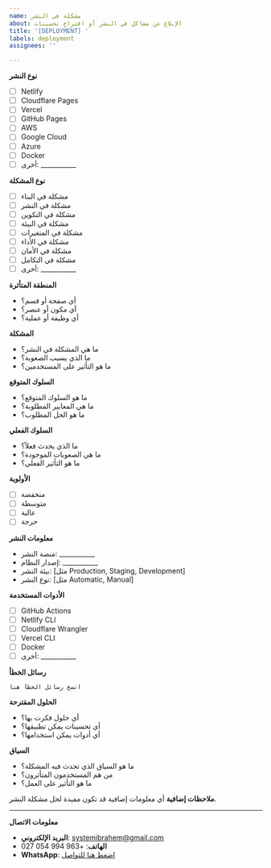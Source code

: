 ```yaml
---
name: مشكلة في النشر
about: الإبلاغ عن مشاكل في النشر أو اقتراح تحسينات
title: '[DEPLOYMENT] '
labels: deployment
assignees: ''

---
```


**نوع النشر**
- [ ] Netlify
- [ ] Cloudflare Pages
- [ ] Vercel
- [ ] GitHub Pages
- [ ] AWS
- [ ] Google Cloud
- [ ] Azure
- [ ] Docker
- [ ] أخرى: ___________

**نوع المشكلة**
- [ ] مشكلة في البناء
- [ ] مشكلة في النشر
- [ ] مشكلة في التكوين
- [ ] مشكلة في البيئة
- [ ] مشكلة في المتغيرات
- [ ] مشكلة في الأداء
- [ ] مشكلة في الأمان
- [ ] مشكلة في التكامل
- [ ] أخرى: ___________

**المنطقة المتأثرة**
- أي صفحة أو قسم؟
- أي مكون أو عنصر؟
- أي وظيفة أو عملية؟

**المشكلة**
- ما هي المشكلة في النشر؟
- ما الذي يسبب الصعوبة؟
- ما هو التأثير على المستخدمين؟

**السلوك المتوقع**
- ما هو السلوك المتوقع؟
- ما هي المعايير المطلوبة؟
- ما هو الحل المطلوب؟

**السلوك الفعلي**
- ما الذي يحدث فعلاً؟
- ما هي الصعوبات الموجودة؟
- ما هو التأثير الفعلي؟

**الأولوية**
- [ ] منخفضة
- [ ] متوسطة
- [ ] عالية
- [ ] حرجة

**معلومات النشر**
- منصة النشر: ___________
- إصدار النظام: ___________
- بيئة النشر: [مثل Production, Staging, Development]
- نوع النشر: [مثل Automatic, Manual]

**الأدوات المستخدمة**
- [ ] GitHub Actions
- [ ] Netlify CLI
- [ ] Cloudflare Wrangler
- [ ] Vercel CLI
- [ ] Docker
- [ ] أخرى: ___________

**رسائل الخطأ**
```
انسخ رسائل الخطأ هنا
```

**الحلول المقترحة**
- أي حلول فكرت بها؟
- أي تحسينات يمكن تطبيقها؟
- أي أدوات يمكن استخدامها؟

**السياق**
- ما هو السياق الذي تحدث فيه المشكلة؟
- من هم المستخدمون المتأثرون؟
- ما هو التأثير على العمل؟

**ملاحظات إضافية**
أي معلومات إضافية قد تكون مفيدة لحل مشكلة النشر.

---

**معلومات الاتصال**
- **البريد الإلكتروني**: systemibrahem@gmail.com
- **الهاتف**: +963 994 054 027
- **WhatsApp**: [اضغط هنا للتواصل](https://wa.me/963994054027)
